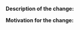 <!--

Welcome to the Operator SDK! Before contributing, make sure to:

- Read the contributing guidelines https://github.com/operator-framework/ansible-operator-plugins/blob/master/CONTRIBUTING.MD
- Rebase your branch on the latest upstream master
- Link any relevant issues, PR's, or documentation
- Check that the commit message is concice and helpful:
    - When fixing an issue, add "Closes #<ISSUE_NUMBER>"
    - Sign your commit https://github.com/apps/dco
- Follow the below checklist if making a user-facing change 

-->

**Description of the change:**


**Motivation for the change:**



